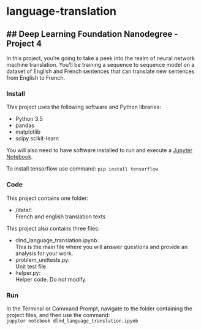 # language-translation

## ## Deep Learning Foundation Nanodegree - Project 4
In this project, you’re going to take a peek into the realm of neural network machine translation. You’ll be training a sequence to sequence model on a dataset of English and French sentences that can translate new sentences from English to French.

### Install
This project uses the following software and Python libraries:

- Python 3.5
- pandas 
- matplotlib 
- scipy scikit-learn

You will also need to have software installed to run and execute a [Jupyter Notebook](http://ipython.org/notebook.html).

To install tensorflow use command:
```pip install tensorflow```


### Code
This project contains one folder:
- /data/:  
French and english translation texts

This project also contains three files:

- dlnd_language_translation.ipynb:  
This is the main file where you will answer questions and provide an analysis for your work. 
- problem_unittests.py:  
Unit test file
- helper.py:  
Helper code. Do not modify.
  
### Run
In the Terminal or Command Prompt, navigate to the folder containing the project files, and then use the command:  
```jupyter notebook dlnd_language_translation.ipynb```
